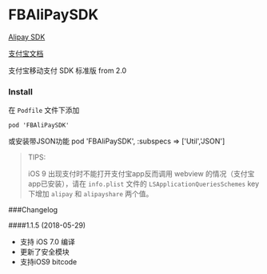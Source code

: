FBAliPaySDK
=========

[Alipay SDK](http://doc.open.alipay.com/doc2/detail?treeId=54&articleId=103419&docType=1)

[支付宝文档](http://doc.open.alipay.com/doc2/detail?spm=0.0.0.0.BPSDYG&treeId=59&articleId=103660&docType=1)

支付宝移动支付 SDK 标准版 from 2.0

### Install

在 `Podfile` 文件下添加

``` pod 'FBAliPaySDK' ```

或安装带JSON功能
pod 'FBAliPaySDK', :subspecs => ['Util','JSON']

> TIPS:
> 
>  iOS 9 出现支付时不能打开支付宝app反而调用 webview 的情况（支付宝app已安装），请在 `info.plist` 文件的 `LSApplicationQueriesSchemes` key 下增加 `alipay` 和 `alipayshare` 两个值。
 

###Changelog

####1.1.5 (2018-05-29) 
- 支持 iOS 7.0 编译 
- 更新了安全模块 
- 支持iOS9 bitcode